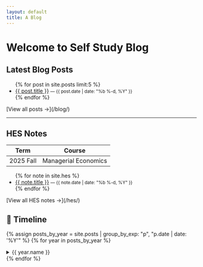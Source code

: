 ```yaml
---
layout: default
title: A Blog
---
```


# Welcome to Self Study Blog

## Latest Blog Posts
<ul>
  {% for post in site.posts limit:5 %}
    <li>
      <a href="{{ post.url }}">{{ post.title }}</a>
      <small>— {{ post.date | date: "%b %-d, %Y" }}</small>
    </li>
  {% endfor %}
</ul>
[View all posts →](/blog/)

---

## HES Notes


| Term | Course |
| -------- | ------- |
| 2025 Fall | Managerial Economics |


<ul>
  {% for note in site.hes %}
    <li>
      <a href="{{ note.url }}">{{ note.title }}</a>
      <small>— {{ note.date | date: "%b %-d, %Y" }}</small>
    </li>
  {% endfor %}
</ul>
[View all HES notes →](/hes/)



## 📅 Timeline

{% assign posts_by_year = site.posts | group_by_exp: "p", "p.date | date: '%Y'" %}
{% for year in posts_by_year %}
<details markdown="1" {% if forloop.first %}open{% endif %}>
  <summary>{{ year.name }}</summary>

  {% assign sorted = year.items | sort: "date" | reverse %}
  {% for post in sorted %}
  - [{{ post.date | date: "%b %-d" }} – {{ post.title }}]({{ post.url }})
  {% endfor %}
</details>
{% endfor %}


